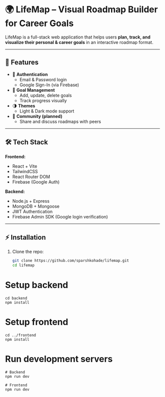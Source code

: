 # 🌍 LifeMap – Visual Roadmap Builder for Career Goals

LifeMap is a full-stack web application that helps users **plan, track, and visualize their personal & career goals** in an interactive roadmap format.

---

## 🚀 Features
- 🔐 **Authentication**
  - Email & Password login
  - Google Sign-In (via Firebase)
- 🎯 **Goal Management**
  - Add, update, delete goals
  - Track progress visually
- 🌗 **Themes**
  - Light & Dark mode support
- 👥 **Community (planned)**
  - Share and discuss roadmaps with peers

---

## 🛠 Tech Stack
**Frontend:**
- React + Vite
- TailwindCSS
- React Router DOM
- Firebase (Google Auth)

**Backend:**
- Node.js + Express
- MongoDB + Mongoose
- JWT Authentication
- Firebase Admin SDK (Google login verification)

---

## ⚡ Installation

1. Clone the repo:
   ```bash
   git clone https://github.com/sparshkohade/lifemap.git
   cd lifemap

# Setup backend
    cd backend
    npm install

# Setup frontend
    cd ../frontend
    npm install

# Run development servers
    # Backend
    npm run dev
    
    # Frontend
    npm run dev